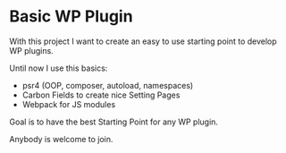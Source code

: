Basic WP Plugin
===============

With this project I want to create an easy to use starting point to develop WP plugins.

Until now I use this basics:

- psr4 (OOP, composer, autoload, namespaces)
- Carbon Fields to create nice Setting Pages
- Webpack for JS modules

Goal is to have the best Starting Point for any WP plugin.

Anybody is welcome to join.
